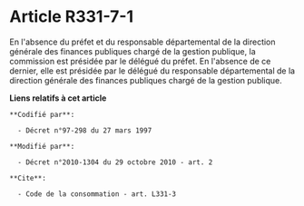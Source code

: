 # Article R331-7-1

En l'absence du préfet et du responsable départemental de la direction générale des finances publiques chargé de la gestion
publique, la commission est présidée par le délégué du préfet. En l'absence de ce dernier, elle est présidée par le délégué
du responsable départemental de la direction générale des finances publiques chargé de la gestion publique.

**Liens relatifs à cet article**

	**Codifié par**:

	  - Décret n°97-298 du 27 mars 1997

	**Modifié par**:

	  - Décret n°2010-1304 du 29 octobre 2010 - art. 2

	**Cite**:

	  - Code de la consommation - art. L331-3
